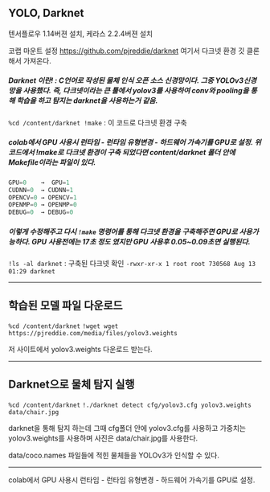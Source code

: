 ## YOLO, Darknet 

텐서플로우 1.14버젼 설치, 케라스 2.2.4버젼 설치 

코랩 마운트 설정 https://github.com/pjreddie/darknet 여기서 다크넷 환경 깃 클론해서 가져온다.

##### Darknet 이란! : C언어로 작성된 물체 인식 오픈 소스 신경망이다. 그중 YOLOv3신경망을 사용했다.  즉, 다크넷이라는 큰 툴에서 yolov3를 사용하여 conv와 pooling을 통해 학습을 하고 탐지는 darknet을 사용하는거 같음. 

`%cd /content/darknet
!make` : 이 코드로 다크넷 환경 구축

##### colab에서 GPU 사용시 런타임 - 런타임 유형변경 - 하드웨어 가속기를 GPU로 설정. 위 코드에서 !make로 다크넷 환경이 구축 되었다면 content/darknet 폴더 안에 Makefile이라는 파일이 있다.  

```python
GPU=0    →  GPU=1
CUDNN=0  → CUDNN=1
OPENCV=0 → OPENCV=1
OPENMP=0 → OPENMP=0
DEBUG=0  → DEBUG=0
```

##### 이렇게 수정해주고 다시 `!make` 명령어를 통해 다크넷 환경을 구축해주면 GPU로 사용가능하다. GPU 사용전에는 17초 정도 였지만 GPU 사용후 0.05~0.09초면 실행된다.



`!ls -al darknet` : 구축된 다크넷 확인 `-rwxr-xr-x 1 root root 730568 Aug 13 01:29 darknet`

<hr>

## 학습된 모델 파일 다운로드

`%cd /content/darknet`
`!wget wget https://pjreddie.com/media/files/yolov3.weights`

저 사이트에서 yolov3.weights 다운로드 받는다. 

<hr>

## Darknet으로 물체 탐지 실행

`%cd /content/darknet`
`!./darknet detect cfg/yolov3.cfg yolov3.weights data/chair.jpg`

darknet을 통해 탐지 하는데 그때 cfg폴더 안에 yolov3.cfg를 사용하고 가중치는 yolov3.weights를 사용하며 사진은 data/chair.jpg를 사용한다. 



data/coco.names 파일들에 적힌 물체들을 YOLOv3가 인식할 수 있다. 

<hr>

colab에서 GPU 사용시 런타임 - 런타임 유형변경 - 하드웨어 가속기를 GPU로 설정.

